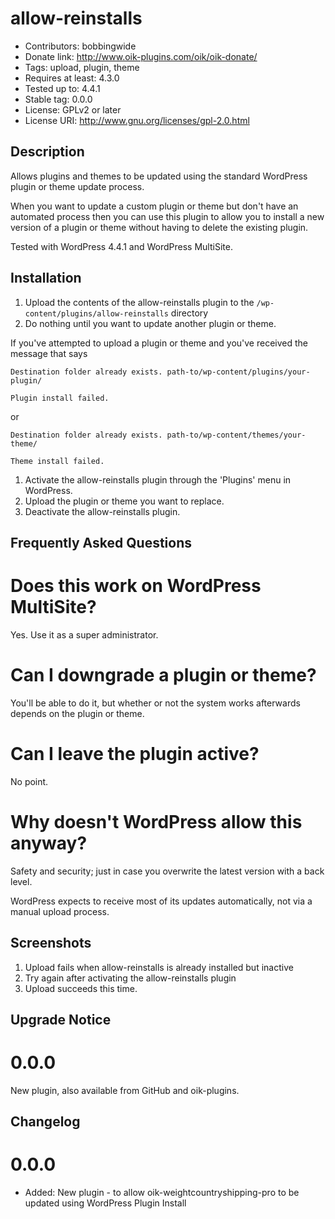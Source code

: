 # allow-reinstalls 
* Contributors: bobbingwide
* Donate link: http://www.oik-plugins.com/oik/oik-donate/
* Tags: upload, plugin, theme
* Requires at least: 4.3.0
* Tested up to: 4.4.1
* Stable tag: 0.0.0
* License: GPLv2 or later
* License URI: http://www.gnu.org/licenses/gpl-2.0.html

## Description 
Allows plugins and themes to be updated using the standard WordPress plugin or theme update process.


When you want to update a custom plugin or theme but don't have an automated process
then you can use this plugin to allow you to install a new version of a plugin or theme
without having to delete the existing plugin.

Tested with WordPress 4.4.1 and WordPress MultiSite.



## Installation 
1. Upload the contents of the allow-reinstalls plugin to the `/wp-content/plugins/allow-reinstalls` directory
1. Do nothing until you want to update another plugin or theme.


If you've attempted to upload a plugin or theme and you've received the message that says

```
Destination folder already exists. path-to/wp-content/plugins/your-plugin/

Plugin install failed.
```

or

```
Destination folder already exists. path-to/wp-content/themes/your-theme/

Theme install failed.
```


1. Activate the allow-reinstalls plugin through the 'Plugins' menu in WordPress.
1. Upload the plugin or theme you want to replace.
1. Deactivate the allow-reinstalls plugin.

## Frequently Asked Questions 

# Does this work on WordPress MultiSite? 
Yes. Use it as a super administrator.

# Can I downgrade a plugin or theme? 
You'll be able to do it, but whether or not the system works afterwards depends on the plugin or theme.

# Can I leave the plugin active? 
No point.

# Why doesn't WordPress allow this anyway? 
Safety and security; just in case you overwrite the latest version with a back level.

WordPress expects to receive most of its updates automatically, not via a manual upload process.


## Screenshots 
1. Upload fails when allow-reinstalls is already installed but inactive
2. Try again after activating the allow-reinstalls plugin
3. Upload succeeds this time.

## Upgrade Notice 
# 0.0.0 
New plugin, also available from GitHub and oik-plugins.

## Changelog 
# 0.0.0 
* Added: New plugin - to allow oik-weightcountryshipping-pro to be updated using WordPress Plugin Install



